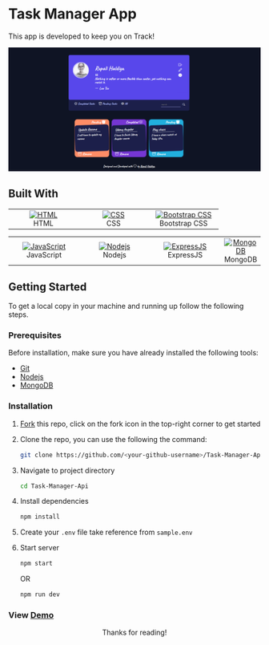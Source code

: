# Task Manager App

This app is developed to keep you on Track!

![user-profile](client/public/images/user-profile.png)

## Built With
 <table>
 	<tbody>
 		<tr>
 			<td align="Center" width="30%">
 				<a href="https://developer.mozilla.org/en-US/docs/Web/HTML" target="_blank" rel="noreferrer">
 					<img src="https://raw.githubusercontent.com/danielcranney/readme-generator/main/public/icons/skills/html5-colored.svg" width="36" height="36" alt="HTML">
 				</a> <br> HTML
 			</td>
 			<td align="Center" width="30%">
 				<a href="https://developer.mozilla.org/en-US/docs/Web/CSS" target="_blank" rel="noreferrer">
 					<img src="https://raw.githubusercontent.com/danielcranney/readme-generator/main/public/icons/skills/css3-colored.svg" width="36" height="36" alt="CSS">
 				</a> <br> CSS
 			</td>
 			<td align="Center" width="30%">
 				<a href="https://getbootstrap.com" target="_blank" rel="noreferrer">
 					<img src="https://raw.githubusercontent.com/danielcranney/readme-generator/main/public/icons/skills/bootstrap-colored.svg" width="36" height="36" alt="Bootstrap CSS">
 				</a> <br> Bootstrap CSS
 			</td>
 		</tr>
 	</tbody>
 </table>
 <table>
 	<tbody>
 		<tr>
 			<td align="Center" width="30%">
 				<a href="https://developer.mozilla.org/en-US/docs/Web/JavaScript" target="_blank" rel="noreferrer">
 					<img src="https://raw.githubusercontent.com/danielcranney/readme-generator/main/public/icons/skills/javascript-colored.svg" width="36" height="36" alt="JavaScript">
 				</a> <br> JavaScript
 			</td>
 			<td align="Center" width="30%">
 				<a href="https://nodejs.org/en/" target="_blank" rel="noreferrer">
 					<img src="https://raw.githubusercontent.com/danielcranney/readme-generator/main/public/icons/skills/nodejs-colored.svg" width="36" height="36" alt="Nodejs">
 				</a> <br> Nodejs
 			</td>
 			<td align="Center" width="30%">
 				<a href="https://expressjs.com" target="_blank" rel="noreferrer">
 					<img src="https://raw.githubusercontent.com/danielcranney/readme-generator/main/public/icons/skills/express-colored.svg" width="36" height="36" alt="ExpressJS">
 				</a> <br> ExpressJS
 			</td>
 			<td align="Center" width="30%">
 				<a href="https://mongodb.com" target="_blank" rel="noreferrer">
 					<img src="https://raw.githubusercontent.com/danielcranney/readme-generator/main/public/icons/skills/mongodb-colored.svg" width="36" height="36" alt="MongoDB">
 				</a> <br> MongoDB
 			</td>
 		</tr>
 	</tbody>
 </table>

 ## Getting Started

 To get a local copy in your machine and running up follow the following steps.

 ### Prerequisites
 Before installation, make sure you have already installed the following tools: 

 - [Git](https://git-scm.com/downloads)
 - [Nodejs](https://nodejs.org/en/download/)
 - [MongoDB](https://mongodb.com/download/)

 ### Installation 

 1. [Fork](https://github.com/rupali-codes/Task-Manager-Api/fork) this repo, click on the fork icon in the top-right corner to get started

 2. Clone the repo, you can use the following the command: 
 	 ```bash
     git clone https://github.com/<your-github-username>/Task-Manager-Api
     ```

 3. Navigate to project directory
 	```bash
    cd Task-Manager-Api
    ```

 4. Install dependencies
 	```bash
    npm install
    ```

 5. Create your `.env` file take reference from `sample.env`

 6. Start server 
 	```bash
    npm start
    ```

    OR


    ```bash
    npm run dev
    ```

### View [Demo](https://rups-task-manager.herokuapp.com)


<p align="center">
	Thanks for reading!
</p>

